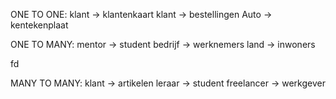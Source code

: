 ONE TO ONE:
klant -> klantenkaart
klant -> bestellingen
Auto -> kentekenplaat




ONE TO MANY:
mentor -> student
bedrijf -> werknemers
land -> inwoners


fd

MANY TO MANY:
klant -> artikelen
leraar -> student
freelancer -> werkgever